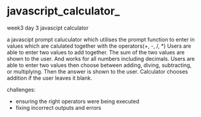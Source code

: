 # javascript_calculator_

week3 day 3 javascipt calculator

a javascipt prompt caluculator which utilises the prompt function to enter in values which are calulated together with the operators(+, -, /, *)
Users are able to enter two values to add together. The sum of the two values are shown to the user. And works for all numbers including decimals.
Users are able to enter two values then choose between adding, diving, subtracting, or multiplying. Then the answer is shown to the user.
Calculator chooses addition if the user leaves it blank.

challenges:
- ensuring the right operators were being executed
- fixing incorrect outputs and errors
